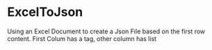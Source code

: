 # ExcelToJson
Using an Excel Document to create a Json File based on the first row content.  First Colum has a tag, other column has list
